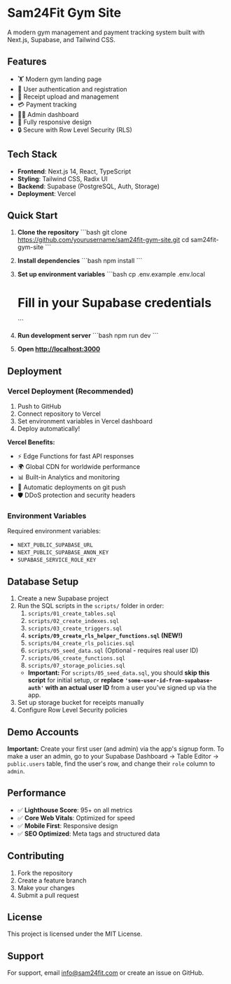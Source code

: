 # Sam24Fit Gym Site

A modern gym management and payment tracking system built with Next.js, Supabase, and Tailwind CSS.

## Features

- 🏋️ Modern gym landing page
- 👤 User authentication and registration
- 📄 Receipt upload and management
- 💳 Payment tracking
- 👨‍💼 Admin dashboard
- 📱 Fully responsive design
- 🔒 Secure with Row Level Security (RLS)

## Tech Stack

- **Frontend**: Next.js 14, React, TypeScript
- **Styling**: Tailwind CSS, Radix UI
- **Backend**: Supabase (PostgreSQL, Auth, Storage)
- **Deployment**: Vercel

## Quick Start

1.  **Clone the repository**
    \`\`\`bash
    git clone https://github.com/yourusername/sam24fit-gym-site.git
    cd sam24fit-gym-site
    \`\`\`

2.  **Install dependencies**
    \`\`\`bash
    npm install
    \`\`\`

3.  **Set up environment variables**
    \`\`\`bash
    cp .env.example .env.local
    # Fill in your Supabase credentials
    \`\`\`

4.  **Run development server**
    \`\`\`bash
    npm run dev
    \`\`\`

5.  **Open [http://localhost:3000](http://localhost:3000)**

## Deployment

### Vercel Deployment (Recommended)

1.  Push to GitHub
2.  Connect repository to Vercel
3.  Set environment variables in Vercel dashboard
4.  Deploy automatically!

**Vercel Benefits:**
- ⚡ Edge Functions for fast API responses
- 🌍 Global CDN for worldwide performance
- 📊 Built-in Analytics and monitoring
- 🔄 Automatic deployments on git push
- 🛡️ DDoS protection and security headers

### Environment Variables

Required environment variables:
- `NEXT_PUBLIC_SUPABASE_URL`
- `NEXT_PUBLIC_SUPABASE_ANON_KEY`
- `SUPABASE_SERVICE_ROLE_KEY`

## Database Setup

1.  Create a new Supabase project
2.  Run the SQL scripts in the `scripts/` folder in order:
    1.  `scripts/01_create_tables.sql`
    2.  `scripts/02_create_indexes.sql`
    3.  `scripts/03_create_triggers.sql`
    4.  **`scripts/09_create_rls_helper_functions.sql` (NEW!)**
    5.  `scripts/04_create_rls_policies.sql`
    6.  `scripts/05_seed_data.sql` (Optional - requires real user ID)
    7.  `scripts/06_create_functions.sql`
    8.  `scripts/07_storage_policies.sql`
    *   **Important:** For `scripts/05_seed_data.sql`, you should **skip this script** for initial setup, or **replace `'some-user-id-from-supabase-auth'` with an actual user ID** from a user you've signed up via the app.
3.  Set up storage bucket for receipts manually
4.  Configure Row Level Security policies

## Demo Accounts

**Important:** Create your first user (and admin) via the app's signup form.
To make a user an admin, go to your Supabase Dashboard -> Table Editor -> `public.users` table, find the user's row, and change their `role` column to `admin`.

## Performance

- ✅ **Lighthouse Score**: 95+ on all metrics
- ✅ **Core Web Vitals**: Optimized for speed
- ✅ **Mobile First**: Responsive design
- ✅ **SEO Optimized**: Meta tags and structured data

## Contributing

1.  Fork the repository
2.  Create a feature branch
3.  Make your changes
4.  Submit a pull request

## License

This project is licensed under the MIT License.

## Support

For support, email info@sam24fit.com or create an issue on GitHub.
